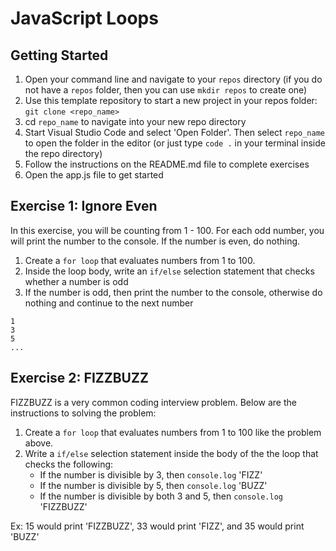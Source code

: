 # JavaScript Loops

## Getting Started

1. Open your command line and navigate to your `repos` directory (if you do not have a `repos` folder, then you can use `mkdir repos` to create one)
2. Use this template repository to start a new project in your repos folder: `git clone <repo_name>`
3. cd `repo_name` to navigate into your new repo directory
4. Start Visual Studio Code and select 'Open Folder'. Then select `repo_name` to open the folder in the editor (or just type `code .` in your terminal inside the repo directory)
5. Follow the instructions on the README.md file to complete exercises
6. Open the app.js file to get started

## Exercise 1: Ignore Even

In this exercise, you will be counting from 1 - 100. For each odd number, you will print the number to the console. If the number is even, do nothing.

1. Create a `for loop` that evaluates numbers from 1 to 100.
2. Inside the loop body, write an `if/else` selection statement that checks whether a number is odd
3. If the number is odd, then print the number to the console, otherwise do nothing and continue to the next number

```
1
3
5
...
```

## Exercise 2: FIZZBUZZ

FIZZBUZZ is a very common coding interview problem. Below are the instructions to solving the problem:

1. Create a `for loop` that evaluates numbers from 1 to 100 like the problem above.
2. Write a `if/else` selection statement inside the body of the the loop that checks the following:
   - If the number is divisible by 3, then `console.log` 'FIZZ'
   - If the number is divisible by 5, then `console.log` 'BUZZ'
   - If the number is divisible by both 3 and 5, then `console.log` 'FIZZBUZZ'

Ex: 15 would print 'FIZZBUZZ', 33 would print 'FIZZ', and 35 would print 'BUZZ'
